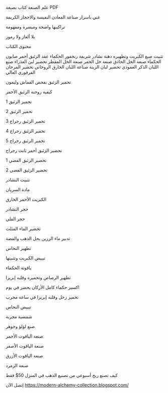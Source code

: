  

علم الصنعة
كتاب بصيغة PDF 

غني باسرار صناعة المعادن النفيسة والاحجار الكريمة

 تراكيبها واضحة وميسرة ومفهومة

 بلا ألغاز ولا رموز

محتوى الكتاب

تثبيت صبغ الكبريت وتطهيره
دهنة نشادر شريفة
زنجفور الحكماء
عقد الزئبق أحمر
صابون الحكماء
صنعة الخل الحاذق
صنعة خل الخمر
صنعة الخل المقطر
تحضير لبن العذراء
صنع اللبان الذكر العمودي
تحضير لبان الزينة
صناعة اللبان الخارق الروحاني
تحضير المرجان الفرفوري العالي

تحمير الزئبق بفحص القماش وليمون

كيفية روحنة الزئبق الأحمر

تحمير الزئبق 1

تحمير الزئبق 2

تحمير الزئبق رجراج 3

تحمير الزئبق رجراج 4

تحمير الزئبق رجراج 5

تحضير الزئبق أحمر ثابت رجراج

تحضير الزئبق الفضي 1

تحضير الزئبق الفضي 2

تثبيت النشادر

مادة السريان

الكبريت الأحمر الخارق

حجر النشادر

حجر القلي

تحضير الماء المثلث

تدبير ماء الرزين يحل الذهب والفضة

تطهير النحاس

تبييض الكبريت وتثبيتها

ياقوتة الحكماء

تطهير الرصاص وتحميره وقلبه إبريزا

اكسير حكماء كامل الأركان يحضر في يوم

تحمير زحل وقلبه إبريزا في ساعة مجرب

تبييض النحاس

شمسية مجربة

صنع لؤلؤ وجوهر

صنعة الياقوت الأحمر

صنعة الياقوت الأصفر

صنعة الياقوت الأزرق

صنعة الزمرد


كيف تصنع ربح أسبوعي من تصنيع الذهب في المنزل
50$ فقط 

إتصل الآن
https://modern-alchemy-collection.blogspot.com/



